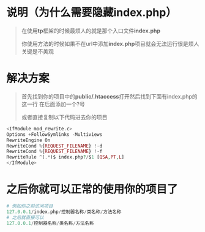 # 说明（为什么需要隐藏index.php）

> 在使用**tp**框架的时候最烦人的就是那个入口文件**index.php**
>
> 你使用方法的时候如果不在url中添加**index.php**项目就会无法运行很是烦人关键是不美观

# 解决方案

> 首先找到你的项目中的**public/.htaccess**打开然后找到下面有index.php的这一行 在后面添加一个?号 
>
> 或者直接复制以下代码进去你的项目

```php
<IfModule mod_rewrite.c>
Options +FollowSymlinks -Multiviews
RewriteEngine On
RewriteCond %{REQUEST_FILENAME} !-d
RewriteCond %{REQUEST_FILENAME} !-f
RewriteRule ^(.*)$ index.php?/$1 [QSA,PT,L]
</IfModule>
```

# 之后你就可以正常的使用你的项目了

```php
# 例如你之前访问项目
127.0.0.1/index.php/控制器名称/类名称/方法名称
# 之后就直接可以    
127.0.0.1/控制器名称/类名称/方法名称
```




